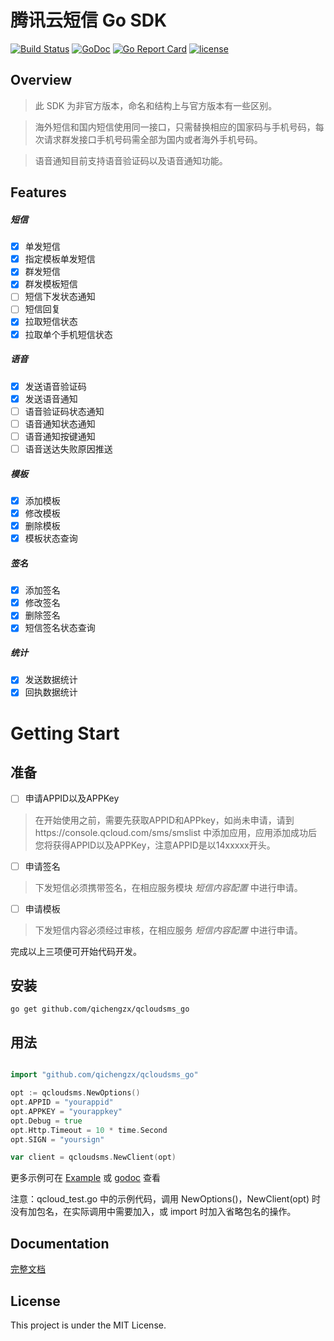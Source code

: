 腾讯云短信 Go SDK
===

[![Build Status](https://api.travis-ci.org/qichengzx/qcloudsms_go.svg)](https://api.travis-ci.org/qichengzx/qcloudsms_go)
[![GoDoc](https://godoc.org/github.com/qichengzx/qcloudsms_go?status.svg)](https://godoc.org/github.com/qichengzx/qcloudsms_go)
[![Go Report Card](https://goreportcard.com/badge/github.com/qichengzx/qcloudsms_go)](https://goreportcard.com/report/github.com/qichengzx/qcloudsms_go)
[![license](http://img.shields.io/badge/license-mit-blue.svg?style=flat-square)](https://raw.githubusercontent.com/qichengzx/qcloudsms_go/master/LICENSE)

## Overview

> 此 SDK 为非官方版本，命名和结构上与官方版本有一些区别。

> 海外短信和国内短信使用同一接口，只需替换相应的国家码与手机号码，每次请求群发接口手机号码需全部为国内或者海外手机号码。

> 语音通知目前支持语音验证码以及语音通知功能。

## Features

##### 短信
- [x] 单发短信
- [x] 指定模板单发短信
- [x] 群发短信
- [x] 群发模板短信
- [ ] 短信下发状态通知
- [ ] 短信回复
- [x] 拉取短信状态
- [x] 拉取单个手机短信状态

##### 语音
- [x] 发送语音验证码
- [x] 发送语音通知
- [ ] 语音验证码状态通知
- [ ] 语音通知状态通知
- [ ] 语音通知按键通知
- [ ] 语音送达失败原因推送

##### 模板
- [x] 添加模板
- [x] 修改模板
- [x] 删除模板
- [x] 模板状态查询

##### 签名
- [x] 添加签名
- [x] 修改签名
- [x] 删除签名
- [x] 短信签名状态查询

##### 统计
- [x] 发送数据统计
- [x] 回执数据统计

# Getting Start

## 准备

- [ ] 申请APPID以及APPKey

> 在开始使用之前，需要先获取APPID和APPkey，如尚未申请，请到https://console.qcloud.com/sms/smslist 中添加应用，应用添加成功后您将获得APPID以及APPKey，注意APPID是以14xxxxx开头。

- [ ] 申请签名

> 下发短信必须携带签名，在相应服务模块 *短信内容配置*  中进行申请。

- [ ] 申请模板

> 下发短信内容必须经过审核，在相应服务 *短信内容配置* 中进行申请。

完成以上三项便可开始代码开发。

## 安装

```
go get github.com/qichengzx/qcloudsms_go
```

## 用法

```Go

import "github.com/qichengzx/qcloudsms_go"

opt := qcloudsms.NewOptions()
opt.APPID = "yourappid"
opt.APPKEY = "yourappkey"
opt.Debug = true
opt.Http.Timeout = 10 * time.Second
opt.SIGN = "yoursign"

var client = qcloudsms.NewClient(opt)

```

更多示例可在 [Example](https://github.com/qichengzx/qcloudsms_go/blob/master/qcloud_test.go) 或 [godoc](https://godoc.org/github.com/qichengzx/qcloudsms_go#pkg-examples) 查看

注意：qcloud_test.go 中的示例代码，调用 NewOptions()，NewClient(opt) 时没有加包名，在实际调用中需要加入，或 import 时加入省略包名的操作。

## Documentation

[完整文档](https://godoc.org/github.com/qichengzx/qcloudsms_go)

## License

This project is under the MIT License.
